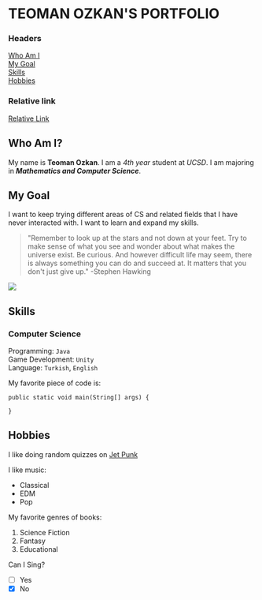 # TEOMAN OZKAN'S PORTFOLIO

### Headers

[Who Am I](#who-am-i) \
[My Goal](#my-goal) \
[Skills](#skills) \
[Hobbies](#hobbies) 

### Relative link

[Relative Link](/testing.md)


## Who Am I?

My name is **Teoman Ozkan**. I am a *4th year* student at *UCSD*. I am majoring in ***Mathematics and Computer Science***.

## My Goal

I want to keep trying different areas of CS and related fields that I have never interacted with. I want to learn and expand my skills. 

> "Remember to look up at the stars and not down at your feet. Try to make sense of what you see and wonder about what makes the universe exist. Be curious. And however difficult life may seem, there is always something you can do and succeed at. It matters that you don't just give up." -Stephen Hawking

![](https://media.springernature.com/w735h400/nature-cms/uploads/cms/pages/29702/top_item_image/npj_space_Exploration_Homepage_Hero-6cbd659e40588b0fdb5ba432839cd8dc.jpg)

## Skills

### Computer Science 

Programming: `Java` \
Game Development: `Unity`  \
Language: `Turkish`, `English`

My favorite piece of code is: 

```
public static void main(String[] args) {
    
}

```

## Hobbies

I like doing random quizzes on [Jet Punk](https://www.jetpunk.com/)

I like music: 
* Classical 
* EDM 
* Pop

My favorite genres of books: 
1. Science Fiction
2. Fantasy
3. Educational

Can I Sing?
- [ ] Yes
- [x] No
